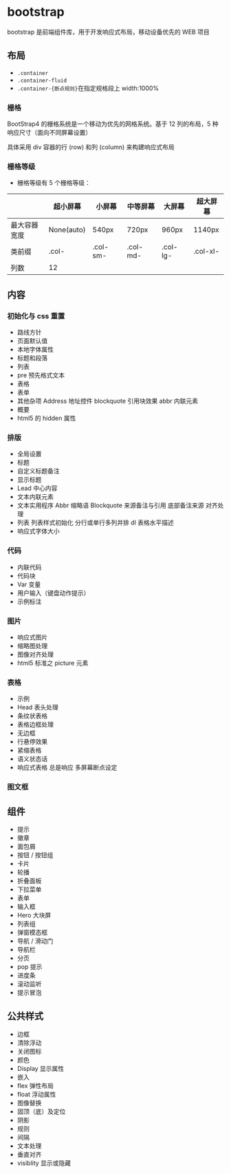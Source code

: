 # bootstrap

bootstrap 是前端组件库，用于开发响应式布局，移动设备优先的 WEB 项目

## 布局

- `.container`
- `.container-fluid`
- `.container-{断点规则}`在指定规格段上 width:1000%

### 栅格

BootStrap4 的栅格系统是一个移动为优先的网格系统。基于 12 列的布局，5 种响应尺寸（面向不同屏幕设置）

具体采用 div 容器的行 (row) 和列 (column) 来构建响应式布局

### 栅格等级

- 栅格等级有 5 个栅格等级：

||超小屏幕|小屏幕|中等屏幕|大屏幕|超大屏幕
|-|-|-|-|-|-|
最大容器宽度|None(auto)|540px|720px|960px|1140px
类前缀|.col-|.col-sm-|.col-md-|.col-lg-|.col-xl-
列数|12

## 内容

### 初始化与 css 重置

- 路线方针
- 页面默认值
- 本地字体属性
- 标题和段落
- 列表
- pre 预先格式文本
- 表格
- 表单
- 其他杂项
  Address 地址控件
  blockquote 引用块效果
  abbr 内联元素
- 概要
- html5 的 hidden 属性

### 排版

- 全局设置
- 标题
- 自定义标题备注
- 显示标题
- Lead 中心内容
- 文本内联元素
- 文本实用程序
  Abbr 缩略语
  Blockquote 来源备注与引用
  底部备注来源
  对齐处理
- 列表
  列表样式初始化
  分行或单行多列并排
  dl 表格水平描述
- 响应式字体大小

### 代码

- 内联代码
- 代码块
- Var 变量
- 用户输入（键盘动作提示）
- 示例标注

### 图片

- 响应式图片
- 缩略图处理
- 图像对齐处理
- html5 标准之 picture 元素

### 表格

- 示例
- Head 表头处理
- 条纹状表格
- 表格边框处理
- 无边框
- 行悬停效果
- 紧缩表格
- 语义状态话
- 响应式表格
  总是响应
  多屏幕断点设定

### 图文框

## 组件

- 提示
- 徽章
- 面包屑
- 按钮 / 按钮组
- 卡片
- 轮播
- 折叠面板
- 下拉菜单
- 表单
- 输入框
- Hero 大块屏
- 列表组
- 弹窗模态框
- 导航 / 滑动门
- 导航栏
- 分页
- pop 提示
- 进度条
- 滚动监听
- 提示冒泡

## 公共样式

- 边框
- 清除浮动
- 关闭图标
- 颜色
- Display 显示属性
- 嵌入
- flex 弹性布局
- float 浮动属性
- 图像替换
- 固顶（底）及定位
- 阴影
- 规则
- 间隔
- 文本处理
- 垂直对齐
- visiblity 显示或隐藏
